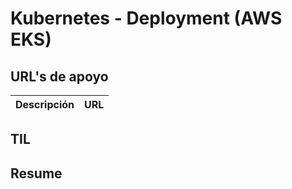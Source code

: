 # Kubernetes - Deployment (AWS EKS)


## URL's de apoyo

| Descripción | URL |
| ------------- | ------------- |

## TIL


## Resume

